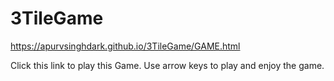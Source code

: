 # 3TileGame
https://apurvsinghdark.github.io/3TileGame/GAME.html


Click this link to play this Game.
Use arrow keys to play and enjoy the game.
